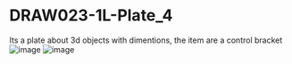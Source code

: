 # DRAW023-1L-Plate_4
 Its a plate about 3d objects with dimentions, the item are a control bracket
![image](https://user-images.githubusercontent.com/101295973/158026410-7b0b4fe5-d701-40e7-8304-f6bd9314940c.png)
![image](https://user-images.githubusercontent.com/101295973/158026416-3093fde5-2df5-4212-a121-bd51f63d02f4.png)
